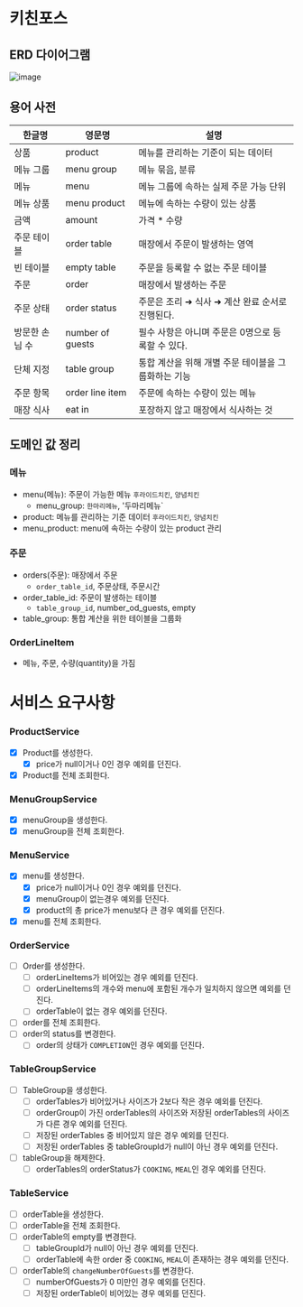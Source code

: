 # 키친포스

## ERD 다이어그램
![image](https://user-images.githubusercontent.com/57438644/197608335-931e00f2-0666-4b7e-a505-b569f068d5a9.png)

## 용어 사전

| 한글명 | 영문명 | 설명 |
| --- | --- | --- |
| 상품 | product | 메뉴를 관리하는 기준이 되는 데이터 |
| 메뉴 그룹 | menu group | 메뉴 묶음, 분류 |
| 메뉴 | menu | 메뉴 그룹에 속하는 실제 주문 가능 단위 |
| 메뉴 상품 | menu product | 메뉴에 속하는 수량이 있는 상품 |
| 금액 | amount | 가격 * 수량 |
| 주문 테이블 | order table | 매장에서 주문이 발생하는 영역 |
| 빈 테이블 | empty table | 주문을 등록할 수 없는 주문 테이블 |
| 주문 | order | 매장에서 발생하는 주문 |
| 주문 상태 | order status | 주문은 조리 ➜ 식사 ➜ 계산 완료 순서로 진행된다. |
| 방문한 손님 수 | number of guests | 필수 사항은 아니며 주문은 0명으로 등록할 수 있다. |
| 단체 지정 | table group | 통합 계산을 위해 개별 주문 테이블을 그룹화하는 기능 |
| 주문 항목 | order line item | 주문에 속하는 수량이 있는 메뉴 |
| 매장 식사 | eat in | 포장하지 않고 매장에서 식사하는 것 |


## 도메인 값 정리

### 메뉴
- menu(메뉴): 주문이 가능한 메뉴 `후라이드치킨`, `양념치킨`
  - menu_group: `한마리메뉴`, '두마리메뉴`
- product: 메뉴를 관리하는 기준 데이터 `후라이드치킨`, `양념치킨`
- menu_product: menu에 속하는 수량이 있는 product 관리

### 주문
- orders(주문): 매장에서 주문
  - `order_table_id`, 주문상태, 주문시간
- order_table_id: 주문이 발생하는 테이블
  - `table_group_id`, number_od_guests, empty
- table_group: 통합 계산을 위한 테이블을 그룹화

### OrderLineItem
- 메뉴, 주문, 수량(quantity)을 가짐


# 서비스 요구사항
### ProductService
- [x] Product를 생성한다.
  - [x] price가 null이거나 0인 경우 예외를 던진다.
- [x] Product를 전체 조회한다.

### MenuGroupService
- [x] menuGroup을 생성한다.
- [x] menuGroup을 전체 조회한다.

### MenuService
- [x] menu를 생성한다.
  - [x] price가 null이거나 0인 경우 예외를 던진다.
  - [x] menuGroup이 없는경우 예외를 던진다.
  - [x] product의 총 price가 menu보다 큰 경우 예외를 던진다.
- [x] menu를 전체 조회한다.

### OrderService
- [ ] Order를 생성한다.
  - [ ] orderLineItems가 비어있는 경우 예외를 던진다.
  - [ ] orderLineItems의 개수와 menu에 포함된 개수가 일치하지 않으면 예외를 던진다.
  - [ ] orderTable이 없는 경우 예외를 던진다.
- [ ] order를 전체 조회한다.
- [ ] order의 status를 변경한다.
  - [ ] order의 상태가 `COMPLETION`인 경우 예외를 던진다.

### TableGroupService
* [ ] TableGroup을 생성한다.
  * [ ] orderTables가 비어있거나 사이즈가 2보다 작은 경우 예외를 던진다.
  * [ ] orderGroup이 가진 orderTables의 사이즈와 저장된 orderTables의 사이즈가 다른 경우 예외를 던진다.
  * [ ] 저장된 orderTables 중 비어있지 않은 경우 예외를 던진다.
  * [ ] 저장된 orderTables 중 tableGroupId가 null이 아닌 경우 예외를 던진다.
* [ ] tableGroup을 해제한다.
  * [ ] orderTables의 orderStatus가 `COOKING`, `MEAL`인 경우 예외를 던진다.

### TableService
- [ ] orderTable을 생성한다.
- [ ] orderTable을 전체 조회한다.
- [ ] orderTable의 empty를 변경한다.
  - [ ] tableGroupId가 null이 아닌 경우 예외를 던진다.
  - [ ] orderTable에 속한 order 중 `COOKING`, `MEAL`이 존재하는 경우 예외를 던진다.
- [ ] orderTable의 `changeNumberOfGuests`를 변경한다.
  - [ ] numberOfGuests가 0 미만인 경우 예외를 던진다.
  - [ ] 저장된 orderTable이 비어있는 경우 예외를 던진다.
